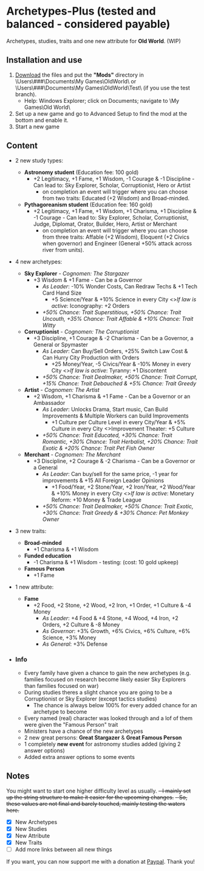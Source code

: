 # Archetypes-Plus (tested and balanced - considered payable)
Archetypes, studies, traits and one new attribute for **Old World**. (WIP)

## Installation and use

1. [Download](https://github.com/ShadowDuke/OW_Archetypes-Plus/archive/master.zip) the files and put the **"Mods"** directory in \Users\\###\Documents\My Games\OldWorld\ or \Users\\###\Documents\My Games\OldWorld\Test\ (if you use the test branch).
   - Help: Windows Explorer; click on Documents; navigate to \My Games\Old World\
2. Set up a new game and go to Advanced Setup to find the mod at the bottom and enable it. 
3. Start a new game

## Content

- 2 new study types:
   - **Astronomy student**  (Education fee: 100 gold)
     - +2 Legitimacy, +1 Fame, +1 Wisdom, -1 Courage & -1 Discipline - Can lead to: Sky Explorer, Scholar, Corruptionist, Hero or Artist
        - on completion an event will trigger where you can choose from two traits: Educated (+2 Wisdom) and Broad-minded.
   - **Pythagoreanism student** (Education fee: 160 gold)
     - +2 Legitimacy, +1 Fame, +1 Wisdom, +1 Charisma, +1 Discipline & -1 Courage - Can lead to: Sky Explorer, Scholar, Corruptionist, Judge, Diplomat, Orator, Builder, Hero, Artist or Merchant
        - on completion an event will trigger where you can choose from three traits: Affable (+2 Wisdom), Eloquent (+2 Civics when governor) and Engineer (General +50% attack across river from units).
- 4 new archetypes:
   - **Sky Explorer** - *Cognomen: The Stargazer*
     - +3 Wisdom & +1 Fame - Can be a Governor
        - *As Leader*: -10% Wonder Costs, Can Redraw Techs & +1 Tech Card Hand Size
           - +5 Science/Year & +10% Science in every City <>*If law is active*: Iconography: +2 Orders
        - *+50% Chance: Trait Superstitious, +50% Chance: Trait Uncouth, +35% Chance: Trait Affable & +10% Chance: Trait Witty*
   - **Corruptionist** - *Cognomen: The Corruptionist* 
     - +3 Discipline, +1 Courage & -2 Charisma - Can be a Governor, a General or Spymaster
        - *As Leader*: Can Buy/Sell Orders, +25% Switch Law Cost & Can Hurry City Production with Orders
           - +25 Money/Year, -5 Civics/Year & -10% Money in every City <>*If law is active*: Tyranny: +1 Discontent
        - *+50% Chance: Trait Dealmaker, +50% Chance: Trait Corrupt, +15% Chance: Trait Debauched & +5% Chance: Trait Greedy*
   - **Artist** - *Cognomen: The Artist* 
     - +2 Wisdom, +1 Charisma & +1 Fame - Can be a Governor or an Ambassador
        - *As Leader*: Unlocks Drama, Start music, Can Build Improvements & Multiple Workers can build Improvements 
           - +1 Culture per Culture Level in every City/Year & +5% Culture in every City <>Improvement Theater: +5 Culture
        - *+50% Chance: Trait Educated, +30% Chance: Trait Romantic, +30% Chance: Trait Herbalist,  +20% Chance: Trait Exotic & +20% Chance: Trait Pet Fish Owner*
   - **Merchant** - *Cognomen: The Merchant* 
     - +3 Discipline, +2 Courage & -2 Charisma - Can be a Governor or a General
        - *As Leader*: Can buy/sell for the same price, -1 year for improvements & +15 All Foreign Leader Opinions
           - +1 Food/Year, +2 Stone/Year, +2 Iron/Year, +2 Wood/Year & +10% Money in every City <>*If law is active*: Monetary Reform: +10 Money & Trade League
        - *+50% Chance: Trait Dealmaker, +50% Chance: Trait Exotic, +30% Chance: Trait Greedy & +30% Chance: Pet Monkey Owner*

- 3 new traits:
   - **Broad-minded**
        - +1 Charisma & +1 Wisdom
   - **Funded education**
        - -1 Charisma & +1 Wisdom - testing: (cost: 10 gold upkeep)
   - **Famous Person**
        - +1 Fame
        
- 1 new attribute:
   - **Fame**
     - +2 Food, +2 Stone, +2 Wood, +2 Iron, +1 Order, +1 Culture & -4 Money
        - *As Leader*: +4 Food & +4 Stone, +4 Wood, +4 Iron, +2 Orders, +2 Culture & -8 Money
        - *As Governor*: +3% Growth, +6% Civics, +6% Culture, +6% Science, +3% Money
        - *As General*: +3% Defense
- ### Info

   - Every family have given a chance to gain the new archetypes (e.g. families focused on research become likely easier Sky Explorers than families focused on war)
   - During studies theres a slight chance you are going to be a Corruptionist or Sky Explorer (except tactics studies)
      - The chance is always below 100% for every added chance for an archetype to become
   - Every named (real) character was looked through and a lof of them were given the "Famous Person" trait
   - Ministers have a chance of the new archetypes
   - 2 new great persons: **Great Stargazer** & **Great Famous Person**
   - 1 completely **new event** for astronomy studies added (giving 2 answer options)
   - Added extra answer options to some events

## Notes
You might want to start one higher difficulty level as usually.
~~- I mainly set up the string structure to make it easier for the upcoming changes.~~
~~- So, these values are not final and barely touched, mainly testing the waters here.~~

- [X] New Archetypes
- [X] New Studies
- [X] New Attribute
- [X] New Traits
- [ ] Add more links between all new things

If you want, you can now support me with a donation at [Paypal](https://www.paypal.com/cgi-bin/webscr?cmd=_s-xclick&hosted_button_id=5X8TNX5DN2G5C&source=url). Thank you!
